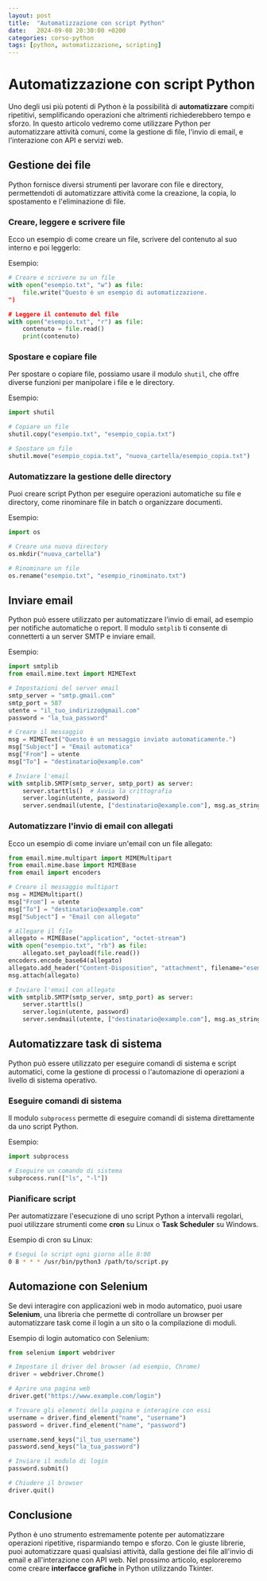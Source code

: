```yaml
---
layout: post
title:  "Automatizzazione con script Python"
date:   2024-09-08 20:30:00 +0200
categories: corso-python
tags: [python, automatizzazione, scripting]
---
```


# Automatizzazione con script Python

Uno degli usi più potenti di Python è la possibilità di **automatizzare** compiti ripetitivi, semplificando operazioni che altrimenti richiederebbero tempo e sforzo. In questo articolo vedremo come utilizzare Python per automatizzare attività comuni, come la gestione di file, l'invio di email, e l'interazione con API e servizi web.

## Gestione dei file

Python fornisce diversi strumenti per lavorare con file e directory, permettendoti di automatizzare attività come la creazione, la copia, lo spostamento e l'eliminazione di file.

### Creare, leggere e scrivere file

Ecco un esempio di come creare un file, scrivere del contenuto al suo interno e poi leggerlo:

Esempio:
```python
# Creare e scrivere su un file
with open("esempio.txt", "w") as file:
    file.write("Questo è un esempio di automatizzazione.
")

# Leggere il contenuto del file
with open("esempio.txt", "r") as file:
    contenuto = file.read()
    print(contenuto)
```

### Spostare e copiare file

Per spostare o copiare file, possiamo usare il modulo `shutil`, che offre diverse funzioni per manipolare i file e le directory.

Esempio:
```python
import shutil

# Copiare un file
shutil.copy("esempio.txt", "esempio_copia.txt")

# Spostare un file
shutil.move("esempio_copia.txt", "nuova_cartella/esempio_copia.txt")
```

### Automatizzare la gestione delle directory

Puoi creare script Python per eseguire operazioni automatiche su file e directory, come rinominare file in batch o organizzare documenti.

Esempio:
```python
import os

# Creare una nuova directory
os.mkdir("nuova_cartella")

# Rinominare un file
os.rename("esempio.txt", "esempio_rinominato.txt")
```

## Inviare email

Python può essere utilizzato per automatizzare l'invio di email, ad esempio per notifiche automatiche o report. Il modulo `smtplib` ti consente di connetterti a un server SMTP e inviare email.

Esempio:
```python
import smtplib
from email.mime.text import MIMEText

# Impostazioni del server email
smtp_server = "smtp.gmail.com"
smtp_port = 587
utente = "il_tuo_indirizzo@gmail.com"
password = "la_tua_password"

# Creare il messaggio
msg = MIMEText("Questo è un messaggio inviato automaticamente.")
msg["Subject"] = "Email automatica"
msg["From"] = utente
msg["To"] = "destinatario@example.com"

# Inviare l'email
with smtplib.SMTP(smtp_server, smtp_port) as server:
    server.starttls()  # Avvia la crittografia
    server.login(utente, password)
    server.sendmail(utente, ["destinatario@example.com"], msg.as_string())
```

### Automatizzare l'invio di email con allegati

Ecco un esempio di come inviare un'email con un file allegato:

```python
from email.mime.multipart import MIMEMultipart
from email.mime.base import MIMEBase
from email import encoders

# Creare il messaggio multipart
msg = MIMEMultipart()
msg["From"] = utente
msg["To"] = "destinatario@example.com"
msg["Subject"] = "Email con allegato"

# Allegare il file
allegato = MIMEBase("application", "octet-stream")
with open("esempio.txt", "rb") as file:
    allegato.set_payload(file.read())
encoders.encode_base64(allegato)
allegato.add_header("Content-Disposition", "attachment", filename="esempio.txt")
msg.attach(allegato)

# Inviare l'email con allegato
with smtplib.SMTP(smtp_server, smtp_port) as server:
    server.starttls()
    server.login(utente, password)
    server.sendmail(utente, ["destinatario@example.com"], msg.as_string())
```

## Automatizzare task di sistema

Python può essere utilizzato per eseguire comandi di sistema e script automatici, come la gestione di processi o l'automazione di operazioni a livello di sistema operativo.

### Eseguire comandi di sistema

Il modulo `subprocess` permette di eseguire comandi di sistema direttamente da uno script Python.

Esempio:
```python
import subprocess

# Eseguire un comando di sistema
subprocess.run(["ls", "-l"])
```

### Pianificare script

Per automatizzare l'esecuzione di uno script Python a intervalli regolari, puoi utilizzare strumenti come **cron** su Linux o **Task Scheduler** su Windows.

Esempio di cron su Linux:
```bash
# Esegui lo script ogni giorno alle 8:00
0 8 * * * /usr/bin/python3 /path/to/script.py
```

## Automazione con Selenium

Se devi interagire con applicazioni web in modo automatico, puoi usare **Selenium**, una libreria che permette di controllare un browser per automatizzare task come il login a un sito o la compilazione di moduli.

Esempio di login automatico con Selenium:
```python
from selenium import webdriver

# Impostare il driver del browser (ad esempio, Chrome)
driver = webdriver.Chrome()

# Aprire una pagina web
driver.get("https://www.example.com/login")

# Trovare gli elementi della pagina e interagire con essi
username = driver.find_element("name", "username")
password = driver.find_element("name", "password")

username.send_keys("il_tuo_username")
password.send_keys("la_tua_password")

# Inviare il modulo di login
password.submit()

# Chiudere il browser
driver.quit()
```

## Conclusione

Python è uno strumento estremamente potente per automatizzare operazioni ripetitive, risparmiando tempo e sforzo. Con le giuste librerie, puoi automatizzare quasi qualsiasi attività, dalla gestione dei file all'invio di email e all'interazione con API web. Nel prossimo articolo, esploreremo come creare **interfacce grafiche** in Python utilizzando Tkinter.
